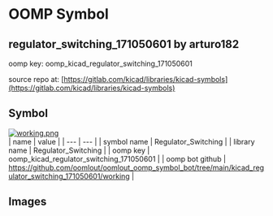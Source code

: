# OOMP Symbol  
## regulator_switching_171050601  by arturo182  
  
oomp key: oomp_kicad_regulator_switching_171050601  
  
source repo at: [https://gitlab.com/kicad/libraries/kicad-symbols](https://gitlab.com/kicad/libraries/kicad-symbols)  
## Symbol  
  
[![working.png](working_600.png)](working.png)  
| name | value | 
| --- | --- | 
| symbol name | Regulator_Switching | 
| library name | Regulator_Switching | 
| oomp key | oomp_kicad_regulator_switching_171050601 | 
| oomp bot github | https://github.com/oomlout/oomlout_oomp_symbol_bot/tree/main/kicad_regulator_switching_171050601/working | 
## Images  
